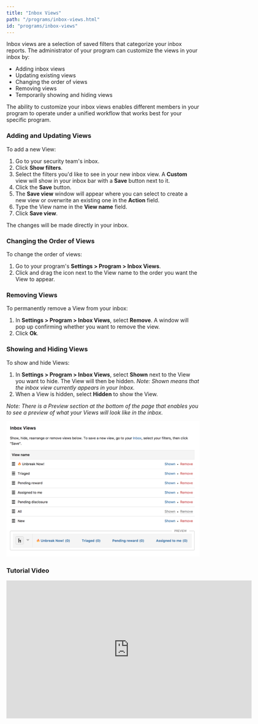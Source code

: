 ```yaml
---
title: "Inbox Views"
path: "/programs/inbox-views.html"
id: "programs/inbox-views"
---
```


Inbox views are a selection of saved filters that categorize your inbox reports. The administrator of your program can customize the views in your inbox by:
* Adding inbox views
* Updating existing views
* Changing the order of views
* Removing views
* Temporarily showing and hiding views

The ability to customize your inbox views enables different members in your program to operate under a unified workflow that works best for your specific program. 
### Adding and Updating Views
To add a new View:
1. Go to your security team's inbox.
2. Click **Show filters**.
3. Select the filters you'd like to see in your new inbox view. A **Custom** view will show in your inbox bar with a **Save** button next to it.
4. Click the **Save** button.
5. The **Save view** window will appear where you can select to create a new view or overwrite an existing one in the **Action** field.
6. Type the View name in the **View name** field.
7. Click **Save view**.

The changes will be made directly in your inbox.

### Changing the Order of Views
To change the order of views:
1. Go to your program's **Settings > Program > Inbox Views**.
2. Click and drag the icon next to the View name to the order you want the View to appear.  

### Removing Views
To permanently remove a View from your inbox:
1. In **Settings > Program > Inbox Views**, select **Remove**. A window will pop up confirming whether you want to remove the view.
2. Click **Ok**.

### Showing and Hiding Views
To show and hide Views:
1. In **Settings > Program > Inbox Views**, select **Shown** next to the View you want to hide. The View will then be hidden. *Note: Shown means that the inbox view currently appears in your Inbox.*
2. When a View is hidden, select **Hidden** to show the View.


*Note: There is a Preview section at the bottom of the page that enables you to see a preview of what your Views will look like in the inbox.*

![inbox-view](./images/inbox-views.png)

### Tutorial Video
<iframe id="ytplayer" type="text/html" width="640" height="360" src="https://www.youtube-nocookie.com/embed/6LayNZUmIAQ?rel=0&autoplay=0&origin={{ site.url }}" frameborder="0"></iframe>
